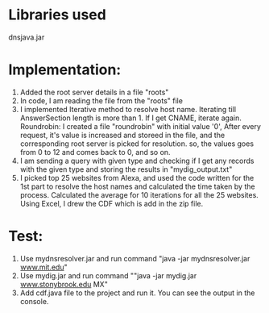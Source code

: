 Libraries used
==============
dnsjava.jar

Implementation:
===============
1. Added the root server details in a file "roots"
2. In code, I am reading the file from the "roots" file
3. I implemented Iterative method to resolve host name. Iterating till AnswerSection length is more than 1. If I get CNAME, iterate again. Roundrobin: I created a file "roundrobin" with initial value '0', After every request, it's value is increased and storeed in the file, and the corresponding root server is picked for resolution. so, the values goes from 0 to 12 and comes back to 0, and so on.
4. I am sending a query with given type and checking if I get any records with the given type and storing the results in "mydig_output.txt"
5. I picked top 25 websites from Alexa, and used the code written for the 1st part to resolve the host names and calculated the time taken by the process. Calculated the average for 10 iterations for all the 25 websites. Using Excel, I drew the CDF which is add in the 
zip file.

Test:
=====
1. Use mydnsresolver.jar and run command "java -jar mydnsresolver.jar www.mit.edu"
2. Use mydig.jar and run command ""java -jar mydig.jar www.stonybrook.edu MX"
3. Add cdf.java file to the project and run it. You can see the output in the console.
